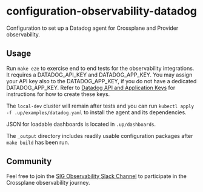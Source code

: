 # configuration-observability-datadog
Configuration to set up a Datadog agent for Crossplane 
and Provider observability.

## Usage
Run `make e2e` to exercise end to end tests for the observability
integrations. It requires a DATADOG_API_KEY and DATADOG_APP_KEY. 
You may assign your API key also to the DATADOG_APP_KEY, if you
do not have a dedicated DATADOG_APP_KEY. Refer to
[Datadog API and Application Keys](https://docs.datadoghq.com/account_management/api-app-keys/)
for instructions for how to create these keys.

The `local-dev` cluster will remain after tests and you can run
`kubectl apply -f .up/examples/datadog.yaml` to install the agent
 and its dependencies.

JSON for loadable dashboards is located in `.up/dashboards`.

The `_output` directory includes readily usable configuration packages
after `make build` has been run.

## Community
Feel free to join the
[SIG Observability Slack Channel](https://crossplane.slack.com/archives/C061GNH3LA0)
to participate in the Crossplane observability journey.
